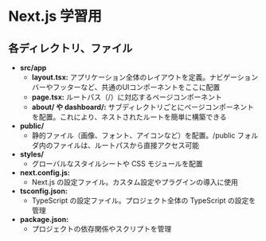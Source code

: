 # Next.js 学習用

## 各ディレクトリ、ファイル

- **src/app**
  - **layout.tsx:** アプリケーション全体のレイアウトを定義。ナビゲーションバーやフッターなど、共通のUIコンポーネントをここに配置
  - **page.tsx:** ルートパス（/）に対応するページコンポーネント
  - **about/ や dashboard/:** サブディレクトリごとにページコンポーネントを配置。これにより、ネストされたルートを簡単に構築できる
- **public/**
  - 静的ファイル（画像、フォント、アイコンなど）を配置。/public フォルダ内のファイルは、ルートパスから直接アクセス可能
- **styles/**
  - グローバルなスタイルシートや CSS モジュールを配置
- **next.config.js:**
  - Next.js の設定ファイル。カスタム設定やプラグインの導入に使用
- **tsconfig.json:**
  - TypeScript の設定ファイル。プロジェクト全体の TypeScript の設定を管理
- **package.json:**
  - プロジェクトの依存関係やスクリプトを管理
